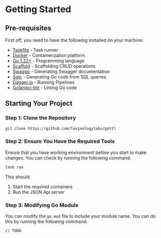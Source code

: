 ---
---

# Getting Started

## Pre-requisites

First off, you need to have the following installed on your machine:

- [Taskfile](https://taskfile.dev/#/installation) - Task runner
- [Docker](https://docs.docker.com/get-docker/) - Containerization platform
- [Go 1.22+](https://golang.org/dl/) - Programming language
- [Scaffold](https://hay-kot.github.io/scaffold/introduction/quick-start.html) - Scaffolding CRUD operations
- [Swaggo](https://github.com/swaggo/swag?tab=readme-ov-file#getting-started) - Generating Swagger documentation
- [Sqlc](https://docs.sqlc.dev/en/stable/overview/install.html) - Generating Go code from SQL queries
- [Dagger.io](https://dagger.io/) - Running Pipelines
- [Golangci-lint](https://golangci-lint.run/usage/install/) - Linting Go code

## Starting Your Project

### Step 1: Clone the Repository

```bash
git clone https://github.com/levinologylabs/gottl
```

### Step 2: Ensure You Have the Required Tools

Ensure that you have working environment before you start to make changes. You can check by running the following command:

```bash
task run
```
This should:

1. Start the required containers
2. Run the JSON Api server

### Step 3: Modifying Go Module

You can modify the `go.mod` file to include your module name. You can do this by running the following command:

```bash
// TODO
```